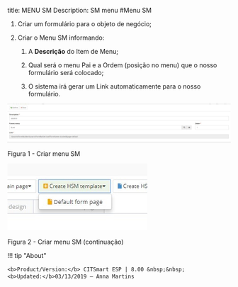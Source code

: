 title: MENU SM 
Description: SM menu
#Menu SM 


1.  Criar um formulário para o objeto de negócio;

2.  Criar o Menu SM informando:

    1.  A **Descrição** do Item de Menu;

    2.  Qual será o menu Pai e a Ordem (posição no menu) que o nosso formulário será colocado;

    3.  O sistema irá gerar um Link automaticamente para o nosso formulário.

![create](images/neuro-sm-11.jpg)

Figura 1 - Criar menu SM

![create](images/neuro-sm-12.jpg)

Figura 2 - Criar menu SM (continuação)


!!! tip "About"

    <b>Product/Version:</b> CITSmart ESP | 8.00 &nbsp;&nbsp;
    <b>Updated:</b>03/13/2019 – Anna Martins
